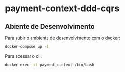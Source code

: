 # payment-context-ddd-cqrs

## Abiente de Desenvolvimento

Para subir o ambiente de desenvolvimento com o docker:

```bash
docker-compose up -d
```

Para acessar o cli:

```bash
docker exec -it payment_context /bin/bash
```